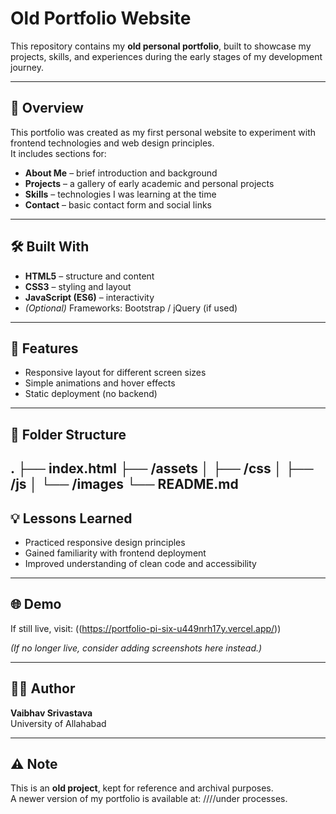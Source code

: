 # Old Portfolio Website

This repository contains my **old personal portfolio**, built to showcase my projects, skills, and experiences during the early stages of my development journey.

---

## 🚀 Overview

This portfolio was created as my first personal website to experiment with frontend technologies and web design principles.  
It includes sections for:
- **About Me** – brief introduction and background  
- **Projects** – a gallery of early academic and personal projects  
- **Skills** – technologies I was learning at the time  
- **Contact** – basic contact form and social links  

---

## 🛠️ Built With

- **HTML5** – structure and content  
- **CSS3** – styling and layout  
- **JavaScript (ES6)** – interactivity  
- *(Optional)* Frameworks: Bootstrap / jQuery (if used)  

---

## 🧩 Features

- Responsive layout for different screen sizes  
- Simple animations and hover effects  
- Static deployment (no backend)  

---

## 📁 Folder Structure
.
├── index.html
├── /assets
│ ├── /css
│ ├── /js
│ └── /images
└── README.md
---

## 💡 Lessons Learned

- Practiced responsive design principles  
- Gained familiarity with frontend deployment  
- Improved understanding of clean code and accessibility  

---

## 🌐 Demo

If still live, visit: ((https://portfolio-pi-six-u449nrh17y.vercel.app/))

*(If no longer live, consider adding screenshots here instead.)*

---

## 🧑‍💻 Author

**Vaibhav Srivastava**  
University of Allahabad  

---

## ⚠️ Note

This is an **old project**, kept for reference and archival purposes.  
A newer version of my portfolio is available at: ////under processes.

